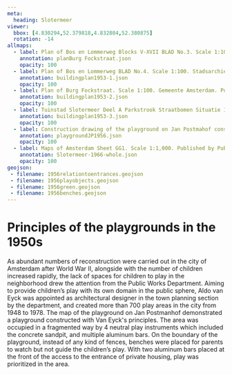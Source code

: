 ```yaml
---
meta:
  heading: Slotermeer
viewer:
  bbox: [4.830294,52.379818,4.832804,52.380875]
  rotation: -14
allmaps:
  - label: Plan of Bos en Lommerweg Blocks V-XVII BLAD No.3. Scale 1:100. Stadsarchief Amsterdam. Published by Public Works Department and its legal successors, 1951
    annotation: planBurg Fockstraat.json
    opacity: 100
  - label: Plan of Bos en Lommerweg BLAD No.4. Scale 1:100. Stadsarchief Amsterdam. Published by Public Works Department and its legal successors, 1951
    annotation: buildingplan1953-1.json
    opacity: 100
  - label: Plan of Burg Fockstraat. Scale 1:100. Gemeente Amsterdam. Published by Beheersstichting Patrimonium Technische dienst, Cited from data.amsterdam.nl, 1993
    annotation: buildingplan1953-2.json
    opacity: 100
  - label: Tuinstad Slotermeer Deel A Parkstrook Straatbomen Situatie 1965. Scale 1:500. Stadsarchief Amsterdam. Published by Public Works Department and its legal successors, 1965
    annotation: buildingplan1953-3.json
    opacity: 100
  - label: Construction drawing of the playground on Jan Postmahof construction. Scale 1:100. Stadsarchief Amsterdam. Published by Public Works Department and its legal successors, 1956
    annotation: playgroundJP1956.json
    opacity: 100
  - label: Maps of Amsterdam Sheet GG1. Scale 1:1,000. Published by Public Works Department and its legal successors, 1966
    annotation: Slotermeer-1966-whole.json
    opacity: 100
geojson:
 - filename: 1956relationtoentrances.geojson
 - filename: 1956playobjects.geojson
 - filename: 1956green.geojson
 - filename: 1956benches.geojson
---
```

# Principles of the playgrounds in the 1950s 
As abundant numbers of reconstruction were carried out in the city of Amsterdam after World War II, alongside with the number of children increased rapidly, the lack of spaces for children to play in the neighborhood drew the attention from the Public Works Department. Aiming to provide children’s play with its own domain in the public sphere, Aldo van Eyck was appointed as architectural designer in the town planning section by the department, and created more than 700 play areas in the city from 1948 to 1978. The map of the playground on Jan Postmanhof demonstrated a playground constructed with Van Eyck's principles. The area was occupied in a fragmented way by 4 neutral play instruments which included the concrete sandpit, and multiple aluminum bars. On the boundary of the playground, instead of any kind of fences, benches were placed for parents to watch but not guide the children’s play. With two aluminum bars placed at the front of the access to the entrance of private housing, play was prioritized in the area.